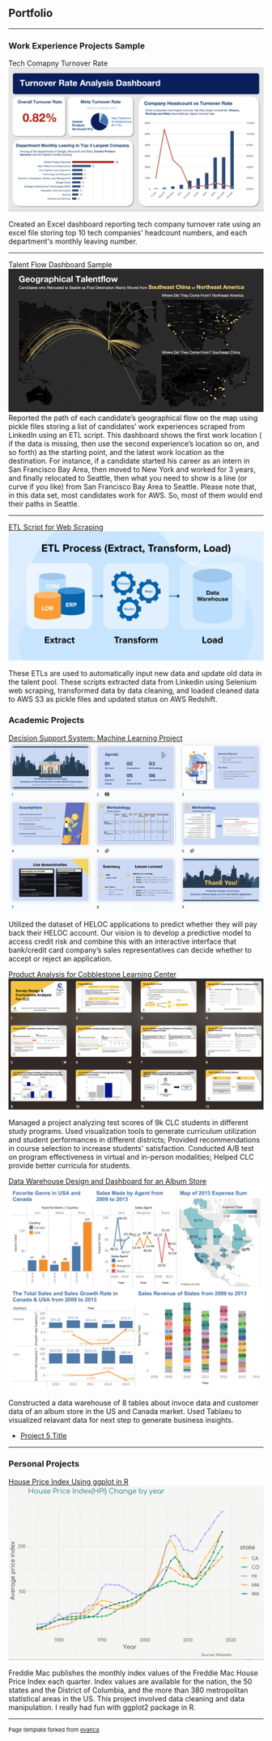 ## Portfolio

---

### Work Experience Projects Sample 

Tech Comapny Turnover Rate
<img src="images/image1.png?raw=true"/>

Created an Excel dashboard reporting tech company turnover rate using an excel file storing top 10 tech companies' headcount numbers, and each department's monthly leaving number.


---
Talent Flow Dashboard Sample
<img src="images/image2.png?raw=true"/>
Reported the path of each candidate’s geographical flow on the map using pickle files storing a list of candidates’ work experiences scraped from LinkedIn using an ETL script.
This dashboard shows the first work location ( if the data is missing, then use the second experience’s location so on, and so forth) as the starting point, and the latest work location as the destination. For instance, if a candidate started his career as an intern in San Francisco Bay Area, then moved to New York and worked for 3 years, and finally relocated to Seattle, then what you need to show is a line (or curve if you like) from San Francisco Bay Area to Seattle. Please note that, in this data set, most candidates work for AWS. So, most of them would end their paths in Seattle.

---
[ETL Script for Web Scraping](https://github.com/Veronica027/veronica027.github.io/tree/master/ETL-WebScraping-202312)
<img src="images/ETL image.jpg?raw=true"/>

These ETLs are used to automatically input new data and update old data in the talent pool. These scripts extracted data from Linkedin using Selenium web scraping, transformed data by data cleaning, and loaded cleaned data to AWS S3 as pickle files and updated status on AWS Redshift.


### Academic Projects

[Decision Support System: Machine Learning Project](/pdf/sample_presentation.pdf)
<img src="images/decision support system.png?raw=true"/>

Utilized the dataset of HELOC applications to predict whether they will pay back their HELOC account. Our vision is to develop a predictive model to access credit risk and combine this with an interactive interface that bank/credit card company’s sales representatives can decide whether to accept or reject an application.

[Product Analysis for Cobblestone Learning Center](/sample_page)
<img src="images/CLC project.png?raw=true"/>

Managed a project analyzing test scores of 9k CLC students in different study programs. Used visualization tools to generate curriculum utilization and student performances in different districts; Provided recommendations in course selection to increase students' satisfaction. Conducted A/B test on program effectiveness in virtual and in-person modalities; Helped CLC provide better curricula for students.


[Data Warehouse Design and Dashboard for an Album Store](http://example.com/)
<img src="images/dashboard.png?raw=true"/>

Constructed a data warehouse of 8 tables about invoce data and customer data of an album store in the US and Canada market. Used Tablaeu to visualized relavant data for next step to generate business insights.

- [Project 5 Title](http://example.com/)


---

### Personal Projects

[House Price Index Using ggplot in R](http://example.com/)
<img src="images/353D5D85-4DDF-4110-ADC6-4552D4F87712.JPG?raw=true"/>

Freddie Mac publishes the monthly index values of the Freddie Mac House Price Index each quarter. Index values are available for the nation, the 50 states and the District of Columbia, and the more than 380 metropolitan statistical areas in the US. This project involved data cleaning and data manipulation. I really had fun with ggplot2 package in R.



---
<p style="font-size:11px">Page template forked from <a href="https://github.com/evanca/quick-portfolio">evanca</a></p>
<!-- Remove above link if you don't want to attibute -->

